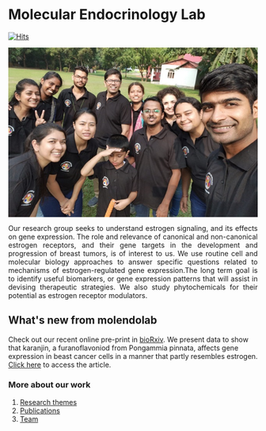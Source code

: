 # Molecular Endocrinology Lab
[![Hits](https://hits.seeyoufarm.com/api/count/incr/badge.svg?url=https%3A%2F%2Fmolendolab.github.io&count_bg=%236CA73F&title_bg=%23555555&icon=&icon_color=%23E7E7E7&title=Visitors&edge_flat=false)](https://hits.seeyoufarm.com)
<p align="center">
<img src="IMG-20191117-WA0015_resize.jpg" align="center"/>
</p>

<p align="justify">
Our research group seeks to understand estrogen signaling, and its effects on gene expression. The role and relevance of canonical and non-canonical estrogen receptors, and their gene targets in the development and progression of breast tumors, is of interest to us. We use routine cell and molecular biology approaches to answer specific questions related to mechanisms of estrogen-regulated gene expression.The long term goal is to identify useful biomarkers, or gene expression patterns that will assist in devising therapeutic strategies. We also study phytochemicals for their potential as estrogen receptor modulators.
</p>

## What's new from molendolab
Check out our recent online pre-print in [bioRxiv](https://www.biorxiv.org/about-biorxiv). We present data to show that karanjin, a furanoflavoniod from Pongammia pinnata, affects gene expression in beast cancer cells in a manner that partly resembles estrogen. [Click here](https://www.biorxiv.org/content/10.1101/2021.10.28.466373v1) to access the article.

### More about our work
1. [Research themes](./themes.md)
2. [Publications](./publications.md)
3. [Team](./team.md)

